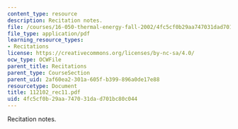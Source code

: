 ```yaml
---
content_type: resource
description: Recitation notes.
file: /courses/16-050-thermal-energy-fall-2002/4fc5cf0b29aa747031dad701bc80c044_112102_rec11.pdf
file_type: application/pdf
learning_resource_types:
- Recitations
license: https://creativecommons.org/licenses/by-nc-sa/4.0/
ocw_type: OCWFile
parent_title: Recitations
parent_type: CourseSection
parent_uid: 2af60ea2-301a-605f-b399-896a0de17e88
resourcetype: Document
title: 112102_rec11.pdf
uid: 4fc5cf0b-29aa-7470-31da-d701bc80c044
---
```

Recitation notes.